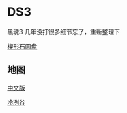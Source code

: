 DS3
======

黑魂3 几年没打很多细节忘了，重新整理下

[楔形石圆盘](https://darksouls3.wiki.fextralife.com/Titanite+Slab)


地图
------

[中文版](https://steamcommunity.com/sharedfiles/filedetails/?id=2579665474)

[冷冽谷](map/irithyll.md)
